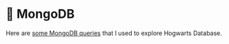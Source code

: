 # 🌱 MongoDB

Here are <a href="https://docs.google.com/document/d/1Scm1PGryTPdxNvkHhKNb4ltgOOHJm-PM/edit">some MongoDB queries</a> that I used to explore Hogwarts Database.
